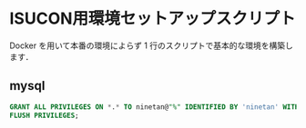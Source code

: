 # ISUCON用環境セットアップスクリプト

Docker を用いて本番の環境によらず 1 行のスクリプトで基本的な環境を構築します．

## mysql

```sql
GRANT ALL PRIVILEGES ON *.* TO ninetan@"%" IDENTIFIED BY 'ninetan' WITH GRANT OPTION;
FLUSH PRIVILEGES;
```
